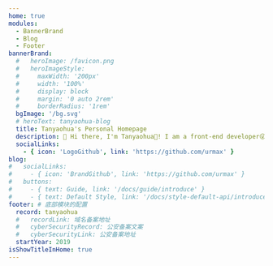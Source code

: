 ```yaml
---
home: true
modules:
  - BannerBrand
  - Blog
  - Footer
bannerBrand:
  #   heroImage: /favicon.png
  #   heroImageStyle:
  #     maxWidth: '200px'
  #     width: '100%'
  #     display: block
  #     margin: '0 auto 2rem'
  #     borderRadius: '1rem'
  bgImage: '/bg.svg'
  # heroText: tanyaohua-blog
  title: Tanyaohua's Personal Homepage
  description: 👋 Hi there, I'm Tanyaohua👻! I am a front-end developer😜.好记性不如烂笔头嘛，于是便整理了一些小东西😋!
  socialLinks:
    - { icon: 'LogoGithub', link: 'https://github.com/urmax' }
blog:
#   socialLinks:
#     - { icon: 'BrandGithub', link: 'https://github.com/urmax' }
#   buttons:
#     - { text: Guide, link: '/docs/guide/introduce' }
#     - { text: Default Style, link: '/docs/style-default-api/introduce', type: 'plain' }
footer: # 底部模块的配置
  record: tanyaohua
  #   recordLink: 域名备案地址
  #   cyberSecurityRecord: 公安备案文案
  #   cyberSecurityLink: 公安备案地址
  startYear: 2019
isShowTitleInHome: true
---
```

